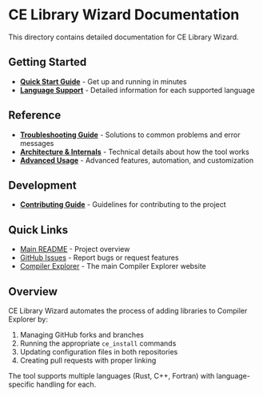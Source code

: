 # CE Library Wizard Documentation

This directory contains detailed documentation for CE Library Wizard.

## Getting Started

- **[Quick Start Guide](quick-start.md)** - Get up and running in minutes
- **[Language Support](languages.md)** - Detailed information for each supported language

## Reference

- **[Troubleshooting Guide](troubleshooting.md)** - Solutions to common problems and error messages
- **[Architecture & Internals](architecture.md)** - Technical details about how the tool works
- **[Advanced Usage](advanced-usage.md)** - Advanced features, automation, and customization

## Development

- **[Contributing Guide](contributing.md)** - Guidelines for contributing to the project

## Quick Links

- [Main README](../README.md) - Project overview
- [GitHub Issues](https://github.com/compiler-explorer/ce-lib-wizard/issues) - Report bugs or request features
- [Compiler Explorer](https://compiler-explorer.com) - The main Compiler Explorer website

## Overview

CE Library Wizard automates the process of adding libraries to Compiler Explorer by:
1. Managing GitHub forks and branches
2. Running the appropriate `ce_install` commands
3. Updating configuration files in both repositories
4. Creating pull requests with proper linking

The tool supports multiple languages (Rust, C++, Fortran) with language-specific handling for each.